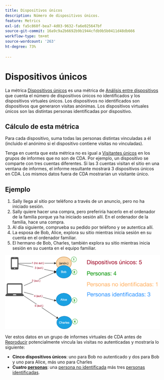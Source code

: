 ```yaml
---
title: Dispositivos únicos
description: Número de dispositivos únicos.
feature: Metrics
exl-id: fa5c860f-bea7-4d03-9632-fa6e025647bf
source-git-commit: 16a9c9a2b6692b9b1944cfdb9b5b0411d48db666
workflow-type: tm+mt
source-wordcount: '263'
ht-degree: 73%

---
```


# Dispositivos únicos

La métrica [Dispositivos únicos](overview.md) es una métrica de [Análisis entre dispositivos](../cda/overview.md) que cuenta el número de dispositivos únicos no identificados y los dispositivos virtuales únicos. Los dispositivos no identificados son dispositivos que generaron visitas anónimas. Los dispositivos virtuales únicos son las distintas personas identificadas por dispositivo.

## Cálculo de esta métrica

Para cada dispositivo, suma todas las personas distintas vinculadas a él (incluido el anónimo si el dispositivo contiene visitas no vinculadas).

Tenga en cuenta que esta métrica no es igual a [Visitantes únicos](unique-visitors.md) en los grupos de informes que no son de CDA. Por ejemplo, un dispositivo se comparte con tres cuentas diferentes. Si las 3 cuentas visitan el sitio en una ventana de informes, el informe resultante mostrará 3 dispositivos únicos en CDA. Los mismos datos fuera de CDA mostrarían un visitante único.

## Ejemplo

1. Sally llega al sitio por teléfono a través de un anuncio, pero no ha iniciado sesión.
1. Sally quiere hacer una compra, pero preferiría hacerlo en el ordenador de la familia porque ya ha iniciado sesión allí. En el ordenador de la familia, hace una compra.
1. Al día siguiente, comprueba su pedido por teléfono y se autentica allí.
1. La esposa de Bob, Alice, explora su sitio mientras inicia sesión en su cuenta en el ordenador familiar.
1. El hermano de Bob, Charles, también explora su sitio mientras inicia sesión en su cuenta en el equipo familiar.

![Recuento de dispositivos únicos](/help/components/metrics/assets/Unique_Devices_Count.png)

Ver estos datos en un grupo de informes virtuales de CDA antes de [Reproducir](/help/components/cda/replay.md) potencialmente vincula las visitas no autenticadas y mostraría lo siguiente:

* **Cinco dispositivos únicos**: uno para Bob no autenticado y dos para Bob y uno para Alice, más uno para Charles
* **Cuatro [personas](people.md)**: una [persona no identificada](unidentified-people.md) más tres [personas identificadas](identified-people.md).
